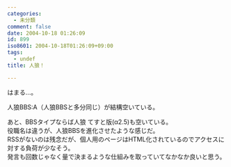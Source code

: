 ```yaml
---
categories:
  - 未分類
comment: false
date: 2004-10-18 01:26:09
id: 899
iso8601: 2004-10-18T01:26:09+09:00
tags:
  - undef
title: 人狼！

---
```


<div class="entry-body">
                                 <p>はまる…。</p>

<p>人狼BBS:A（人狼BBSと多分同じ）が結構空いている。</p>

<p>あと、BBSタイプならば人狼 てすと版(α2.5)も空いている。<br />
役職名は違うが、人狼BBSを進化させたような感じだ。<br />
RSSがないのは残念だが、個人用のページはHTML化されているのでアクセスに対する負荷が少なそう。<br />
発言も回数じゃなく量で決まるような仕組みを取っていてなかなか良いと思う。</p>
                              </div>
    	
